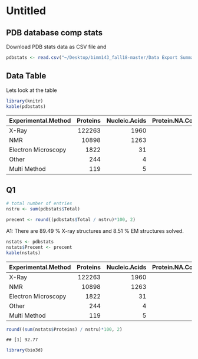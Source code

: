 Untitled
================

PDB database comp stats
-----------------------

Download PDB stats data as CSV file and

``` r
pdbstats <- read.csv("~/Desktop/bimm143_fall18-master/Data Export Summary.csv")
```

Data Table
----------

Lets look at the table

``` r
library(knitr)
kable(pdbstats)
```

| Experimental.Method |  Proteins|  Nucleic.Acids|  Protein.NA.Complex|  Other|   Total|
|:--------------------|---------:|--------------:|-------------------:|------:|-------:|
| X-Ray               |    122263|           1960|                6333|     10|  130566|
| NMR                 |     10898|           1263|                 253|      8|   12422|
| Electron Microscopy |      1822|             31|                 657|      0|    2510|
| Other               |       244|              4|                   6|     13|     267|
| Multi Method        |       119|              5|                   2|      1|     127|

Q1
--

``` r
# total number of entries
nstru <- sum(pdbstats$Total)

precent <- round((pdbstats$Total / nstru)*100, 2)
```

A1: There are 89.49 % X-ray structures and 8.51 % EM structures solved.

``` r
nstats <- pdbstats
nstats$Precent <- precent
kable(nstats)
```

| Experimental.Method |  Proteins|  Nucleic.Acids|  Protein.NA.Complex|  Other|   Total|  Precent|
|:--------------------|---------:|--------------:|-------------------:|------:|-------:|--------:|
| X-Ray               |    122263|           1960|                6333|     10|  130566|    89.49|
| NMR                 |     10898|           1263|                 253|      8|   12422|     8.51|
| Electron Microscopy |      1822|             31|                 657|      0|    2510|     1.72|
| Other               |       244|              4|                   6|     13|     267|     0.18|
| Multi Method        |       119|              5|                   2|      1|     127|     0.09|

``` r
round((sum(nstats$Proteins) / nstru)*100, 2)
```

    ## [1] 92.77

``` r
library(bio3d)
```
